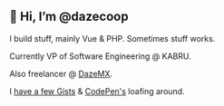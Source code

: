 ## 👋 Hi, I’m @dazecoop

I build stuff, mainly Vue & PHP. Sometimes stuff works.

Currently VP of Software Engineering @ KABRU.

Also freelancer @ [DazeMX](https://dazemx.com/).

I [have a few Gists](https://gist.github.com/dazecoop) & [CodePen's](https://codepen.io/dazecoop/pens/public) loafing around.

